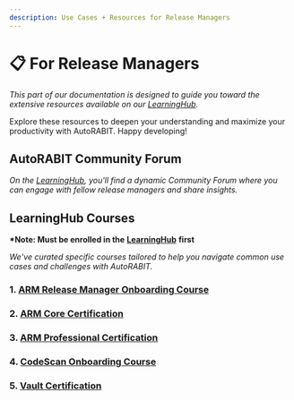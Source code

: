 ```yaml
---
description: Use Cases + Resources for Release Managers
---
```


# 📋 For Release Managers

_This part of our documentation is designed to guide you toward the extensive resources available on our_ [_LearningHub_](https://learninghub.autorabit.com/)_._

Explore these resources to deepen your understanding and maximize your productivity with AutoRABIT. Happy developing!

## AutoRABIT Community Forum

_On the_ [_LearningHub_](https://learninghub.autorabit.com/mod/forum/view.php?id=463)_, you'll find a dynamic Community Forum where you can engage with fellow release managers and share insights._

## LearningHub Courses

**\*Note: Must be enrolled in the** [**LearningHub**](https://learninghub.autorabit.com/mod/forum/view.php?id=463) **first**

_We've curated specific courses tailored to help you navigate common use cases and challenges with AutoRABIT._

### 1. [ARM Release Manager Onboarding Course](https://learninghub.autorabit.com/course/view.php?id=48)

### 2. [ARM Core Certification](https://learninghub.autorabit.com/course/view.php?id=51)

### 3. [ARM Professional Certification](https://learninghub.autorabit.com/course/view.php?id=52)

### 4. [CodeScan Onboarding Course](https://learninghub.autorabit.com/course/view.php?id=42)

### 5. [Vault Certification](https://learninghub.autorabit.com/course/view.php?id=43)
